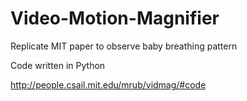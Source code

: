 # Video-Motion-Magnifier


Replicate MIT paper to observe baby breathing pattern

Code written in Python

http://people.csail.mit.edu/mrub/vidmag/#code
